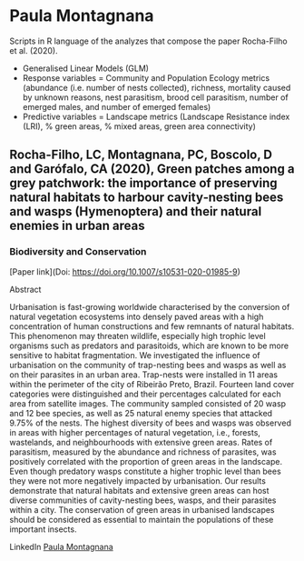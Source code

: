 # Paula Montagnana <br>


Scripts in R language of the analyzes that compose the paper Rocha-Filho et al. (2020).
- Generalised Linear Models (GLM)
- Response variables = Community and Population Ecology metrics (abundance (i.e. number of nests collected), richness, mortality caused by unknown reasons, nest parasitism, brood cell parasitism, number of emerged males, and number of emerged females)
- Predictive variables = Landscape metrics (Landscape Resistance index (LRI), % green areas, % mixed areas, green area connectivity)

## <b>Rocha-Filho, LC, Montagnana, PC, Boscolo, D and Garófalo, CA (2020), Green patches among a grey patchwork: the importance of preserving natural habitats to harbour cavity‑nesting bees and wasps (Hymenoptera) and their natural enemies in urban areas</b>
### <b>Biodiversity and Conservation</b>

[Paper link](Doi: https://doi.org/10.1007/s10531-020-01985-9)<br>

Abstract

Urbanisation is fast-growing worldwide characterised by the conversion of natural vegetation ecosystems into densely paved areas with a high concentration of human constructions and few remnants of natural habitats. This phenomenon may threaten wildlife, especially high trophic level organisms such as predators and parasitoids, which are known to be more sensitive to habitat fragmentation. We investigated the influence of urbanisation on the community of trap-nesting bees and wasps as well as on their parasites in an urban area. Trap-nests were installed in 11 areas within the perimeter of the city of Ribeirão Preto, Brazil. Fourteen land cover categories were distinguished and their percentages calculated for each area from satellite images. The community sampled consisted of 20 wasp and 12 bee species, as well as 25 natural enemy species that attacked 9.75% of the nests. The highest diversity of bees and wasps was observed in areas with higher percentages of natural vegetation, i.e., forests, wastelands, and neighbourhoods with extensive green areas. Rates of parasitism, measured by the abundance and richness of parasites, was positively correlated with the proportion of green areas in the landscape. Even though predatory wasps constitute a higher trophic level than bees they were not more negatively impacted by urbanisation. Our results demonstrate that natural habitats and extensive green areas can host diverse communities of cavity-nesting bees, wasps, and their parasites within a city. The conservation of green areas in urbanised landscapes should be considered as essential to maintain the populations of these important insects.

LinkedIn
[Paula Montagnana](https://www.linkedin.com/in/paula-montag/)<br>
